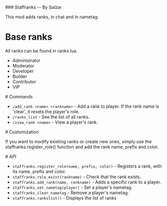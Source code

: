 ### Staffranks -- By Salzar

This mod adds ranks, in chat and in nametag.


# Base ranks

All ranks can be found in ranks.lua.

* Administrator
* Moderator
* Developer
* Builder
* Contributor
* VIP

# Commands

* `/add_rank <name> <rankname>` - Add a rank to player. If the rank name is 'clear', it resets the player's role.
* `/ranks_list` - See the list of all ranks.
* `/view_rank <name>` - View a player's rank.

# Customization

If you want to modify existing ranks or create new ones, simply use the staffranks.register_role() function and add the rank name, prefix and color.

# API

* `staffranks.register_role(name, prefix, color)` - Registers a rank, with its name, prefix and color.
* `staffranks.role_exist(rankname)` - Check that the rank exists.
* `staffranks.add_rank(name, rankname)` - Adds a specific rank to a player.
* `staffranks.set_nametag(player)` - Set a player's nametag.
* `staffranks.clear_nametag` - Remove a player's nametag.
* `staffranks.rankslist()` - Displays the list of ranks